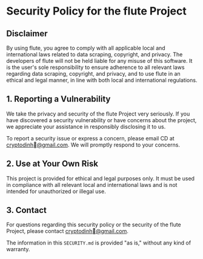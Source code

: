 # Security Policy for the flute Project

## Disclaimer

By using flute, you agree to comply with all applicable local and international laws related to data scraping, copyright, and privacy. The developers of flute will not be held liable for any misuse of this software. It is the user's sole responsibility to ensure adherence to all relevant laws regarding data scraping, copyright, and privacy, and to use flute in an ethical and legal manner, in line with both local and international regulations.

## 1. Reporting a Vulnerability

We take the privacy and security of the flute Project very seriously. If you have discovered a security vulnerability or have concerns about the project, we appreciate your assistance in responsibly disclosing it to us.

To report a security issue or express a concern, please email CD at [cryptodinh@gmail.com](mailto:cryptodinh@gmail.com). We will promptly respond to your concerns.

## 2. Use at Your Own Risk

This project is provided for ethical and legal purposes only. It must be used in compliance with all relevant local and international laws and is not intended for unauthorized or illegal use.

## 3. Contact

For questions regarding this security policy or the security of the flute Project, please contact [cryptodinh@gmail.com](mailto:cryptodinh@gmail.com).

The information in this `SECURITY.md` is provided "as is," without any kind of warranty.